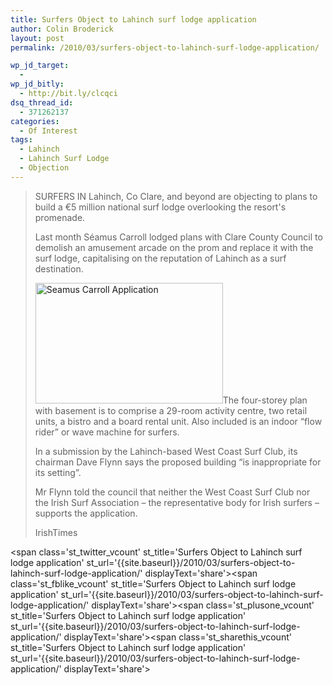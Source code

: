 ```yaml
---
title: Surfers Object to Lahinch surf lodge application
author: Colin Broderick
layout: post
permalink: /2010/03/surfers-object-to-lahinch-surf-lodge-application/

wp_jd_target:
  - 
wp_jd_bitly:
  - http://bit.ly/clcqci
dsq_thread_id:
  - 371262137
categories:
  - Of Interest
tags:
  - Lahinch
  - Lahinch Surf Lodge
  - Objection
---
```

> SURFERS IN Lahinch, Co Clare, and beyond are objecting to plans to build a €5 million national surf lodge overlooking the resort's promenade.
> 
> Last month Séamus Carroll lodged plans with Clare County Council to demolish an amusement arcade on the prom and replace it with the surf lodge, capitalising on the reputation of Lahinch as a surf destination.
> 
> [<img class="alignleft size-medium wp-image-492" title="National Surf Center" src="{{site.baseurl}}/wp-content/uploads/2010/03/NationalSurfCenter-300x193.jpg" alt="Seamus Carroll Application" width="300" height="193" />][1]The four-storey plan with basement is to comprise a 29-room activity centre, two retail units, a bistro and a board rental unit. Also included is an indoor “flow rider” or wave machine for surfers.
> 
> In a submission by the Lahinch-based West Coast Surf Club, its chairman Dave Flynn says the proposed building “is inappropriate for its setting”.
> 
> Mr Flynn told the council that neither the West Coast Surf Club nor the Irish Surf Association – the representative body for Irish surfers – supports the application.
> 
> IrishTimes

<span class='st\_twitter\_vcount' st\_title='Surfers Object to Lahinch surf lodge application' st\_url='{{site.baseurl}}/2010/03/surfers-object-to-lahinch-surf-lodge-application/' displayText='share'></span><span class='st\_fblike\_vcount' st\_title='Surfers Object to Lahinch surf lodge application' st\_url='{{site.baseurl}}/2010/03/surfers-object-to-lahinch-surf-lodge-application/' displayText='share'></span><span class='st\_plusone\_vcount' st\_title='Surfers Object to Lahinch surf lodge application' st\_url='{{site.baseurl}}/2010/03/surfers-object-to-lahinch-surf-lodge-application/' displayText='share'></span><span class='st\_sharethis\_vcount' st\_title='Surfers Object to Lahinch surf lodge application' st\_url='{{site.baseurl}}/2010/03/surfers-object-to-lahinch-surf-lodge-application/' displayText='share'></span>

 [1]: {{site.baseurl}}/wp-content/uploads/2010/03/NationalSurfCenter.jpg